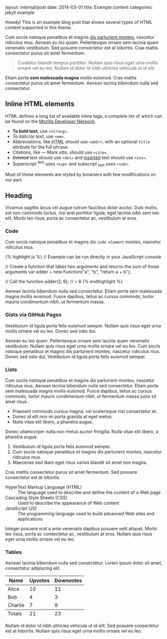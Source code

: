 
layout: internal/post
date: 2014-03-01
title: Example content
categories: jekyll example


<div class="message"> Howdy! This is an example blog post that shows several
types of HTML content supported in this theme. </div>

Cum sociis natoque penatibus et magnis <a href="#">dis parturient montes</a>,
nascetur ridiculus mus. *Aenean eu leo quam.* Pellentesque ornare sem lacinia
quam venenatis vestibulum. Sed posuere consectetur est at lobortis. Cras mattis
consectetur purus sit amet fermentum.

> Curabitur blandit tempus porttitor. Nullam quis risus eget urna mollis ornare
> vel eu leo. Nullam id dolor id nibh ultricies vehicula ut id elit.

Etiam porta **sem malesuada magna** mollis euismod. Cras mattis consectetur
purus sit amet fermentum. Aenean lacinia bibendum nulla sed consectetur.

<!--more-->

## Inline HTML elements

HTML defines a long list of available inline tags, a complete list of which can
be found on the [Mozilla Developer
Network](https://developer.mozilla.org/en-US/docs/Web/HTML/Element).

- **To bold text**, use `<strong>`.
- *To italicize text*, use `<em>`.
- Abbreviations, like <abbr title="HyperText Markup Langage">HTML</abbr> should
  use `<abbr>`, with an optional `title` attribute for the full phrase.
- Citations, like <cite>&mdash; Mark otto</cite>, should use `<cite>`.
- <del>Deleted</del> text should use `<del>` and <ins>inserted</ins> text should
  use `<ins>`.
- Superscript <sup>text</sup> uses `<sup>` and subscript <sub>text</sub> uses
  `<sub>`.

Most of these elements are styled by browsers with few modifications on our part.

## Heading

Vivamus sagittis lacus vel augue rutrum faucibus dolor auctor. Duis mollis, est
non commodo luctus, nisi erat porttitor ligula, eget lacinia odio sem nec elit.
Morbi leo risus, porta ac consectetur ac, vestibulum at eros.

### Code

Cum sociis natoque penatibus et magnis dis `code element` montes, nascetur
ridiculus mus.

{% highlight js %}
// Example can be run directly in your JavaScript console

// Create a function that takes two arguments and returns the sum of those
arguments var adder = new Function("a", "b", "return a + b");

// Call the function
adder(2, 6);
// > 8
{% endhighlight %}

Aenean lacinia bibendum nulla sed consectetur. Etiam porta sem malesuada magna
mollis euismod. Fusce dapibus, tellus ac cursus commodo, tortor mauris
condimentum nibh, ut fermentum massa.

### Gists via GitHub Pages

Vestibulum id ligula porta felis euismod semper. Nullam quis risus eget urna
mollis ornare vel eu leo. Donec sed odio dui.

<!-- { % gist 5555251 gist.md %} -->

Aenean eu leo quam. Pellentesque ornare sem lacinia quam venenatis vestibulum.
Nullam quis risus eget urna mollis ornare vel eu leo. Cum sociis natoque
penatibus et magnis dis parturient montes, nascetur ridiculus mus. Donec sed
odio dui. Vestibulum id ligula porta felis euismod semper.

### Lists

Cum sociis natoque penatibus et magnis dis parturient montes, nascetur ridiculus
mus. Aenean lacinia bibendum nulla sed consectetur. Etiam porta sem malesuada
magna mollis euismod. Fusce dapibus, tellus ac cursus commodo, tortor mauris
condimentum nibh, ut fermentum massa justo sit amet risus.

* Praesent commodo cursus magna, vel scelerisque nisl consectetur et.
* Donec id elit non mi porta gravida at eget metus.
* Nulla vitae elit libero, a pharetra augue.

Donec ullamcorper nulla non metus auctor fringilla. Nulla vitae elit libero, a
pharetra augue.

1. Vestibulum id ligula porta felis euismod semper.
2. Cum sociis natoque penatibus et magnis dis parturient montes, nascetur
   ridiculus mus.
3. Maecenas sed diam eget risus varius blandit sit amet non magna.

Cras mattis consectetur purus sit amet fermentum. Sed posuere consectetur est at
lobortis.

<dl>
  <dt>HyperText Markup Language (HTML)</dt>
  <dd>The language used to describe and define the content of a Web page</dd>

  <dt>Cascading Style Sheets (CSS)</dt>
  <dd>Used to describe the appearance of Web content</dd>

  <dt>JavaScript (JS)</dt>
  <dd>The programming language used to build advanced Web sites and applications</dd>
</dl>

Integer posuere erat a ante venenatis dapibus posuere velit aliquet. Morbi leo
risus, porta ac consectetur ac, vestibulum at eros. Nullam quis risus eget urna
mollis ornare vel eu leo.

### Tables

Aenean lacinia bibendum nulla sed consectetur. Lorem ipsum dolor sit amet,
consectetur adipiscing elit.

<table>
  <thead>
    <tr>
      <th>Name</th>
      <th>Upvotes</th>
      <th>Downvotes</th>
    </tr>
  </thead>
  <tfoot>
    <tr>
      <td>Totals</td>
      <td>21</td>
      <td>23</td>
    </tr>
  </tfoot>
  <tbody>
    <tr>
      <td>Alice</td>
      <td>10</td>
      <td>11</td>
    </tr>
    <tr>
      <td>Bob</td>
      <td>4</td>
      <td>3</td>
    </tr>
    <tr>
      <td>Charlie</td>
      <td>7</td>
      <td>9</td>
    </tr>
  </tbody>
</table>

Nullam id dolor id nibh ultricies vehicula ut id elit. Sed posuere consectetur
est at lobortis. Nullam quis risus eget urna mollis ornare vel eu leo.
